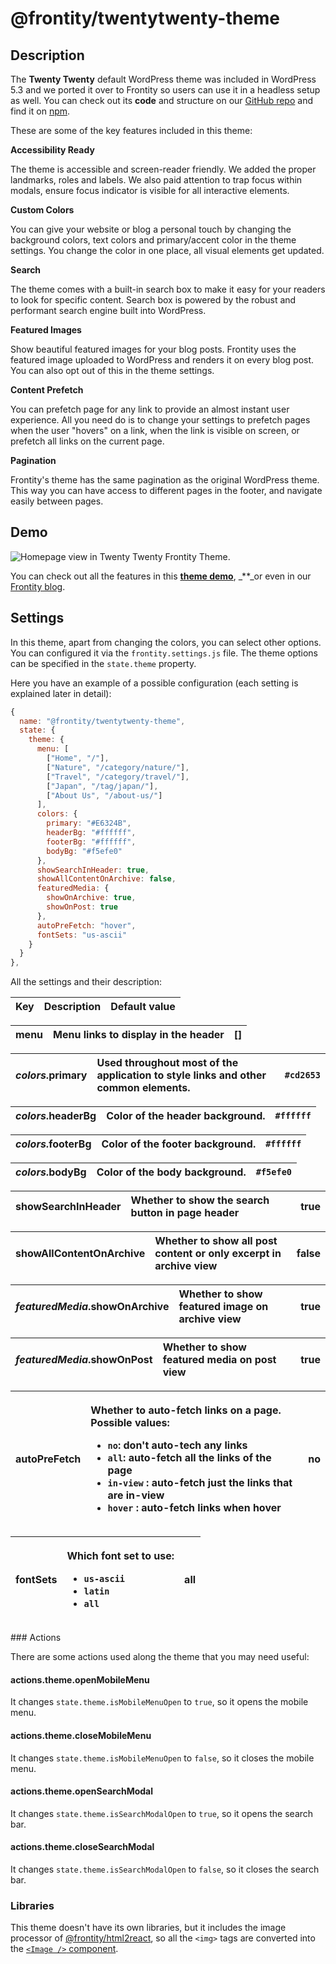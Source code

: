 # @frontity/twentytwenty-theme

## Description

The **Twenty Twenty** default WordPress theme was included in WordPress 5.3 and we ported it over to Frontity so users can use it in a headless setup as well. You can check out its **code** and structure on our [GitHub repo](https://github.com/frontity/frontity/tree/dev/packages/twentytwenty-theme) and find it on [npm](https://www.npmjs.com/package/@frontity/twentytwenty-theme).

These are some of the key features included in this theme:

**Accessibility Ready**

The theme is accessible and screen-reader friendly. We added the proper landmarks, roles and labels. We also paid attention to trap focus within modals, ensure focus indicator is visible for all interactive elements.

**Custom Colors**

You can give your website or blog a personal touch by changing the background colors, text colors and primary/accent color in the theme settings. You change the color in one place, all visual elements get updated.

**Search**

The theme comes with a built-in search box to make it easy for your readers to look for specific content. Search box is powered by the robust and performant search engine built into WordPress.

**Featured Images**

Show beautiful featured images for your blog posts. Frontity uses the featured image uploaded to WordPress and renders it on every blog post. You can also opt out of this in the theme settings.

**Content Prefetch**

You can prefetch page for any link to provide an almost instant user experience. All you need do is to change your settings to prefetch pages when the user "hovers" on a link, when the link is visible on screen, or prefetch all links on the current page.

**Pagination**

Frontity's theme has the same pagination as the original WordPress theme. This way you can have access to different pages in the footer, and navigate easily between pages.

## Demo

![Homepage view in Twenty Twenty Frontity Theme.](../gitbook/assets/homepage-view-twentytwenty-frontity-theme.png)

You can check out all the features in this [**theme demo**](https://twentytwenty.frontity.org/), _\*\*_or even in our [Frontity blog](https://blog.frontity.org/).

## Settings

In this theme, apart from changing the colors, you can select other options. You can configured it via the `frontity.settings.js` file. The theme options can be specified in the `state.theme` property.

Here you have an example of a possible configuration \(each setting is explained later in detail\):

```javascript
{
  name: "@frontity/twentytwenty-theme",
  state: {
    theme: {
      menu: [
        ["Home", "/"],
        ["Nature", "/category/nature/"],
        ["Travel", "/category/travel/"],
        ["Japan", "/tag/japan/"],
        ["About Us", "/about-us/"]
      ],
      colors: {
        primary: "#E6324B",
        headerBg: "#ffffff",
        footerBg: "#ffffff",
        bodyBg: "#f5efe0"
      },
      showSearchInHeader: true,
      showAllContentOnArchive: false,
      featuredMedia: {
        showOnArchive: true,
        showOnPost: true
      },
      autoPreFetch: "hover",
      fontSets: "us-ascii"
    }
  }
},
```

All the settings and their description:

| Key | Description | Default value |
| :--- | :--- | :--- |


| **menu** | Menu links to display in the header | \[\] |
| :--- | :--- | :--- |


| _colors_.**primary** | Used throughout most of the application to style links and other common elements. | `#cd2653` |
| :--- | :--- | :--- |


| _colors_.**headerBg** | Color of the header background. | `#ffffff` |
| :--- | :--- | :--- |


| _colors_.**footerBg** | Color of the footer background. | `#ffffff` |
| :--- | :--- | :--- |


| _colors_.**bodyBg** | Color of the body background. | `#f5efe0` |
| :--- | :--- | :--- |


| **showSearchInHeader** | Whether to show the search button in page header | true |
| :--- | :--- | :--- |


| **showAllContentOnArchive** | Whether to show all post content or only excerpt in archive view | false |
| :--- | :--- | :--- |


| _featuredMedia_.**showOnArchive** | Whether to show featured image on archive view | true |
| :--- | :--- | :--- |


| _featuredMedia_.**showOnPost** | Whether to show featured media on post view | true |
| :--- | :--- | :--- |


<table>
  <thead>
    <tr>
      <th style="text-align:left"><b>autoPreFetch</b>
      </th>
      <th style="text-align:left">
        <p>Whether to auto-fetch links on a page. Possible values:</p>
        <ul>
          <li><code>no</code>: don&apos;t auto-tech any links</li>
          <li><code>all</code>: auto-fetch all the links of the page</li>
          <li><code>in-view</code> : auto-fetch just the links that are in-view</li>
          <li><code>hover</code> : auto-fetch links when hover</li>
        </ul>
      </th>
      <th style="text-align:left">no</th>
    </tr>
  </thead>
  <tbody></tbody>
</table><table>
  <thead>
    <tr>
      <th style="text-align:left"><b>fontSets</b>
      </th>
      <th style="text-align:left">
        <p>Which font set to use:</p>
        <ul>
          <li><code>us-ascii</code>
          </li>
          <li><code>latin</code>
          </li>
          <li><code>all</code>
          </li>
        </ul>
      </th>
      <th style="text-align:left">all</th>
    </tr>
  </thead>
  <tbody></tbody>
</table>### Actions

There are some actions used along the theme that you may need useful:

#### actions.theme.openMobileMenu

It changes `state.theme.isMobileMenuOpen` to `true`, so it opens the mobile menu.

#### actions.theme.closeMobileMenu

It changes `state.theme.isMobileMenuOpen` to `false`, so it closes the mobile menu.

#### actions.theme.openSearchModal

It changes `state.theme.isSearchModalOpen` to `true`, so it opens the search bar.

#### actions.theme.closeSearchModal

It changes `state.theme.isSearchModalOpen` to `false`, so it closes the search bar.

### Libraries

This theme doesn't have its own libraries, but it includes the image processor of [@frontity/html2react](../api-reference-1/frontity-html2react.md), so all the `<img>` tags are converted into the [`<Image />` component](../api-reference-1/frontity-components.md#image).

